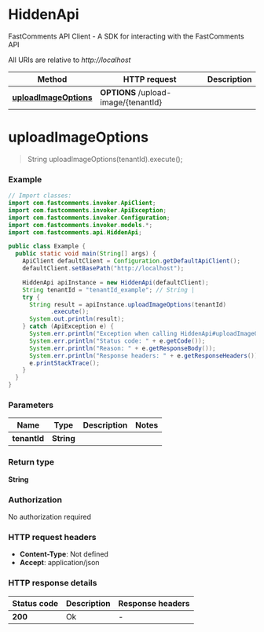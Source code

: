 # HiddenApi
FastComments API Client - A SDK for interacting with the FastComments API

All URIs are relative to *http://localhost*

| Method | HTTP request | Description |
|------------- | ------------- | -------------|
| [**uploadImageOptions**](HiddenApi.md#uploadImageOptions) | **OPTIONS** /upload-image/{tenantId} |  |


<a id="uploadImageOptions"></a>
# **uploadImageOptions**
> String uploadImageOptions(tenantId).execute();



### Example
```java
// Import classes:
import com.fastcomments.invoker.ApiClient;
import com.fastcomments.invoker.ApiException;
import com.fastcomments.invoker.Configuration;
import com.fastcomments.invoker.models.*;
import com.fastcomments.api.HiddenApi;

public class Example {
  public static void main(String[] args) {
    ApiClient defaultClient = Configuration.getDefaultApiClient();
    defaultClient.setBasePath("http://localhost");

    HiddenApi apiInstance = new HiddenApi(defaultClient);
    String tenantId = "tenantId_example"; // String | 
    try {
      String result = apiInstance.uploadImageOptions(tenantId)
            .execute();
      System.out.println(result);
    } catch (ApiException e) {
      System.err.println("Exception when calling HiddenApi#uploadImageOptions");
      System.err.println("Status code: " + e.getCode());
      System.err.println("Reason: " + e.getResponseBody());
      System.err.println("Response headers: " + e.getResponseHeaders());
      e.printStackTrace();
    }
  }
}
```

### Parameters

| Name | Type | Description  | Notes |
|------------- | ------------- | ------------- | -------------|
| **tenantId** | **String**|  | |

### Return type

**String**

### Authorization

No authorization required

### HTTP request headers

 - **Content-Type**: Not defined
 - **Accept**: application/json

### HTTP response details
| Status code | Description | Response headers |
|-------------|-------------|------------------|
| **200** | Ok |  -  |

